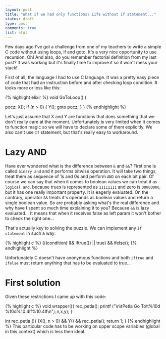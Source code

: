 ```yaml
---
layout: post
title: "What if we had only functions? Life without if statement..."
status: draft
type: post
comments: true
list: etut
---
```


Few days ago I've got a challenge from one of my teachers to write a simple C code without using loops, if and goto. It's a very nice opportunity to use recursion. Oh! And also, do you remember factorial definition from my last post? It was working but it's finally time to improve it so it won't mess your stack!

<!--more-->

First of all, the language I had to use C language. It was a pretty easy piece of code that had an instruction before and after checking loop condition. It looks more or less like this:

{% highlight elixir %}
void GoToLoop() {

pocz:
    X();
    if (n > 0) {
        Y();
        goto pocz;
     }
}
{% endhighlight %}

Let's just assume that X and Y are functions that does something that we don't really care at the moment. Unfortunately is very limited when it comes to function magic so we will have to declare some of them explicitly. We also can't use `If` statement, but that's really easy to workaround.

# Lazy AND

Have ever wondered what is the difference between `&` and `&&`? First one is called `binary and` and it performs bitwise operation. It will take two things, treat them as sequence of 1s and 0s and perform `AND` on each bit pair. Of course we can say that when it comes to boolean values we can treat it as `logical and`, because trues is represented as `11111111` and zero is `00000000`, but it has one really important property. It is eagerly evaluated. On the contrary, operator `&&` treats it's operands as boolean values and return a single boolean value. So are probably asking what's the real difference and why have I spent so much time explaining it to you? Because `&&` is lazy evaluated... It means that when it receives false as left param it won't bother to check the right one...

That's actually key to solving the puzzle. We can implement any `if statement` in such a way:

{% highlight c %}
(((condition) && iftrue()) || true) && ifelse();
{% endhighlight %}

Unfortunately C doesn't have anonymous functions and both `iftrue` and `ifelse` must return anything that has to be evaluated to true...

# First solution

Given these restrictions I came up with this code:

{% highlight c %}
void wrapper(){
    rec_petla();
    printf ("\n\tPetla Go To\t%10d %10d%10.4lf%10.4lf\n",i,n,x,y);
}

int rec_petla (){
    (X(), n > 0) && Y()  && rec_petla();
    return 1;
}
{% endhighlight %}
This particular code has to be working on upper scope variables (global in this context) which is less then ideal.
